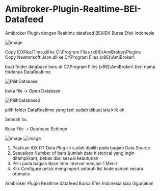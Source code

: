 # Amibroker-Plugin-Realtime-BEI-Datafeed
Amibroker Plugin dengan Realtime datafeed BEI/IDX Bursa Efek Indonesia

![image](https://user-images.githubusercontent.com/62891924/124506322-96b36f80-ddf5-11eb-9358-5e503d692a30.png)


Copy IDXRealTime.dll ke C:\Program Files (x86)\AmiBroker\Plugins\
Copy Newtonsoft.Json.dll ke C:\Program Files (x86)\AmiBroker\

buat folder database baru di C:\Program Files (x86)\AmiBroker\ beri nama foldenya DataRealtime

![PilihDatabase](https://user-images.githubusercontent.com/62891924/124963484-12a5f580-e04a-11eb-8987-4cd947e1b612.jpg)
 
buka file -> Open Database

![PilihDatabase2](https://user-images.githubusercontent.com/62891924/124963559-2d786a00-e04a-11eb-91cc-11dbd7080b14.jpg)

pilih folder DataRealtime yang tadi sudah dibuat lalu klik ok

Setelah itu.

Buka File -> Database Settings

![image](https://user-images.githubusercontent.com/62891924/124959665-a628f780-e045-11eb-8384-de20a060c821.png)
![image](https://user-images.githubusercontent.com/62891924/124960203-4717b280-e046-11eb-88f4-b19278b7eaed.png)

1. Pastikan IDX RT Data Plug-in sudah dipilih pada bagian Data Source
3. Sesuaikan Number of bars (jumlah data historical yang ingin ditampilkan), bebas diisi sesuai kebutuhan
4. Pilih pada bagian Base time interval menjadi 1 Menit
5. Klik Configure untuk mengimport seluruh list kode saham secara otomatis

Amibroker Plugin Realtime datafeed Bursa Efek Indonesia siap digunakan
